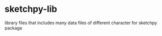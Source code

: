 # sketchpy-lib
library files that includes many data files of different character for sketchpy package 

